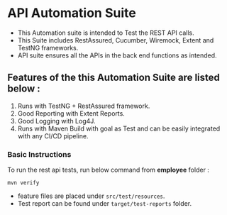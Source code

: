 # API Automation Suite
* This Automation suite is intended to Test the REST API calls.
* This Suite includes RestAssured, Cucumber, Wiremock, Extent and TestNG frameworks.
* API suite ensures all the APIs in the back end functions as intended.


## Features of the this Automation Suite are listed below : 

1. Runs with TestNG + RestAssured framework.
2. Good Reporting with Extent Reports.
3. Good Logging with Log4J.
4. Runs with Maven Build with goal as Test and can be easily integrated with any CI/CD pipeline.

### Basic Instructions

To run the rest api tests, run below command from **employee** folder : 
```
mvn verify
```
* feature files are placed under `src/test/resources`.
* Test report can be found under `target/test-reports` folder.
